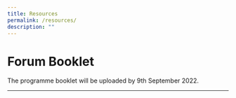 ```yaml
---
title: Resources
permalink: /resources/
description: ""
---
```

# Forum Booklet
The programme booklet will be uploaded by 9th September 2022.

****